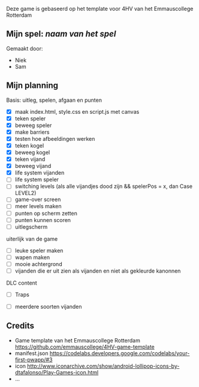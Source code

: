Deze game is gebaseerd op het template voor 4HV van het Emmauscollege Rotterdam

## Mijn spel: *naam van het spel*
Gemaakt door:
- Niek
- Sam

## Mijn planning

Basis: uitleg, spelen, afgaan en punten
- [x] maak index.html, style.css en script.js met canvas
- [x] teken speler
- [x] beweeg speler
- [x] make barriers
- [x] testen hoe afbeeldingen werken
- [x] teken kogel
- [x] beweeg kogel
- [x] teken vijand
- [x] beweeg vijand
- [x] life system vijanden
- [ ] life system speler
- [ ] switching levels (als alle vijandjes dood zijn && spelerPos = x, dan Case LEVEL2)
- [ ] game-over screen
- [ ] meer levels maken
- [ ] punten op scherm zetten
- [ ] punten kunnen scoren
- [ ] uitlegscherm

uiterlijk van de game
- [ ] leuke speler maken
- [ ] wapen maken
- [ ] mooie achtergrond
- [ ] vijanden die er uit zien als vijanden en niet als gekleurde kanonnen

DLC content
- [ ] Traps
- [ ] meerdere soorten vijanden


## Credits
- Game template van het Emmauscollege Rotterdam https://github.com/emmauscollege/4HV-game-template
- manifest.json https://codelabs.developers.google.com/codelabs/your-first-pwapp/#3
- icon http://www.iconarchive.com/show/android-lollipop-icons-by-dtafalonso/Play-Games-icon.html
- ...
